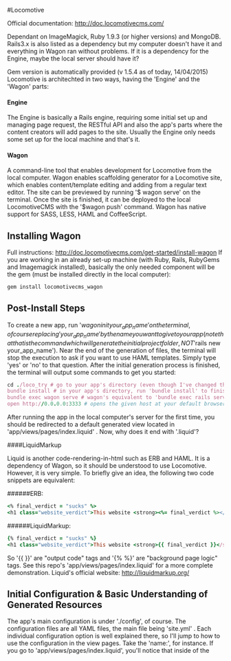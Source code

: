 #Locomotive

Official documentation: http://doc.locomotivecms.com/

Dependant on ImageMagick, Ruby 1.9.3 (or higher versions) and MongoDB. Rails3.x is also listed as a dependency but my computer doesn't have it and everything in Wagon ran without problems. If it is a dependency for the Engine, maybe the local server should have it?

Gem version is automatically provided (v 1.5.4 as of today, 14/04/2015)
Locomotive is architechted in two ways, having the 'Engine' and the 'Wagon' parts: 

#### Engine

The Engine is basically a Rails engine, requiring some initial set up and managing page request, the RESTful API and also the app's parts where the content creators will add pages to the site. Usually the Engine only needs some set up for the local machine and that's it.

#### Wagon

A command-line tool that enables development for Locomotive from the local computer. Wagon enables scaffolding generator for a Locomotive site, which enables content/template editing and adding from a regular text editor. The site can be previewed by running '$ wagon serve' on the terminal. Once the site is finished, it can be deployed to the local LocomotiveCMS with the '$wagon push' command. Wagon has native support for SASS, LESS, HAML and CoffeeScript.

## Installing Wagon
Full instructions:
http://doc.locomotivecms.com/get-started/install-wagon
If you are working in an already set-up machine (with Ruby, Rails, RubyGems and Imagemagick installed), basically the only needed component will be the gem (must be installed directly in the local computer):
```ruby
gem install locomotivecms_wagon
```

## Post-Install Steps
To create a new app, run '$wagon init your_app_name' on the terminal, of course replacing 'your_app_name' by the name you want to give to your app (note that that is the command which will generate the initial project folder, NOT '$rails new your_app_name'). Near the end of the generation of files, the terminal will stop the execution to ask if you want to use HAML templates. Simply type 'yes' or 'no' to that question. After the initial generation process is finished, the terminal will output some commands to get you started:
```ruby
cd ./loco_try # go to your app's directory (even though I've changed the directory's name to "locomotive", I've initialized it with the 'loco_try' name).
bundle install # in your app's directory, run 'bundle install' to finish the installation of the app's dependencies.
bundle exec wagon serve # wagon's equivalent to 'bundle exec rails server'
open http://0.0.0.0:3333 # opens the given host at your default browser. Note that while Rails operates in localhost:3000, wagon operates in localhost:3333 (or 0.0.0.0:3333 , whatever).
```
After running the app in the local computer's server for the first time, you should be redirected to a default generated view located in 'app/views/pages/index.liquid' . Now, why does it end with '.liquid'?

####LiquidMarkup

Liquid is another code-rendering-in-html such as ERB and HAML. It is a dependency of Wagon, so it should be understood to use Locomotive. However, it is very simple. To briefly give an idea, the following two code snippets are equivalent:

######ERB:
```ruby
<% final_verdict = "sucks" %>
<h1 class="website_verdict">This website <strong><%= final_verdict %></strong>.</h1>
```
######LiquidMarkup:
```ruby
{% final_verdict = "sucks" %}
<h1 class="website_verdict">This website <strong>{{ final_verdict }}</strong>.</h1>
```
So '{{ }}' are "output code" tags and '{% %}' are "background page logic" tags. See this repo's 'app/views/pages/index.liquid' for a more complete demonstration. Liquid's official website: http://liquidmarkup.org/

## Initial Configuration & Basic Understanding of Generated Resources
The app's main configuration is under './config', of course. The configuration files are all YAML files, the main file being 'site.yml' . Each individual configuration option is well explained there, so I'll jump to how to use the configuration in the view pages.
Take the 'name:', for instance. If you go to 'app/views/pages/index.liquid', you'll notice that inside of the <title> HTML tags there's this LiquidMarkup code snippet:
```ruby
<title>{{ page.title }} | {{ site.name }}</title>
```

Both 'page' and 'site' are default variables provided by Locomotive itself (of local and global access, respectively). 'page' accesses the YAML contained on top of the page:
```ruby
---
title: Welcome to Acme
---
```
'site' on the other hand accesses the 'name' defined in 'config/site.yml', which is accessible throughout the entire app.

This feature provides both convenience for a non-technical administrator to fully edit content (both the YAML page header's and 'config/site.yml' file's attributes are editable in the app's back office GUI) and to maintaing the app totally dynamic (index.liquid will serve as a template for other pages as well).

Also, note the '{{ 'main.css' | stylesheet_tag }}'. This will point to './public/stylesheets/main.css'. The basic filter in LiquidMarkup works by being placed inside an output tag with the file name in quotes followed by a pipe character and then having the individual filter specified (stylesheet_tag in this case).

The second filter is the image's. It points to './public/images/logo.jpg' and is inside a div with a "#logo" id, being affected by whatever is specified in 'main.css' about the #logo.

After that theres the "{% block 'main' %}" which renders the specific page's content, more or less equivalent to the default '<%= yield %>' ERB statement present in the body of a regular layout in a Rails app. Note also that in Liquid the specific content is rendered by a block itself (not by a yielded external block) and instead of the regular "end" to close a block in Ruby, this block is closed by a "{% endblock %}" statement. In Liquid, "a block tag is supposed to contain code to be overwritten by a child template".

The {% editable_text %} tag indicates a text passage that can be edited from the app's back office; so, for example, instead of asking a developer to edit the fixed text inside the page's template, a non-technical website editor can edit this passage him/herself.

## Creating New Content

As of this moment, the only page in the app is the index layout page. Even though the main nav contains a link pointing to a '/products' sessions, this session is unexistent still. Let's create it by running this terminal command in the project's root directory:

```ruby
bundle exec wagon generate content_type products title:string description:text
```
This will generate the "products" content type with two fields: title (a plain string) and description(a text, which is a string of longer size). The arguments that generates this initial set-up for the 'products' content is not required, it's just a convenient way of providing a basic initial set-up in the generated resources.
The command will add two files to the project:
- "app/content_types/products.yml": basic configuration file for products' pages. See file for a detailed overview of the configuration option (all of them are customizeable from the app's back-office admin area).
- "data/products.yml": Data to be displayed in pages. The first 4 samples were auto-generated, the rest was added.

The category's template file must be manually created and its content's filled in 'app/views/pages/products.liquid' .
Take a look at this file. You'll notice a very similar structure to 'app/views/pages/index.liquid' ; however, there are some differences.

See the '{% extends parent %}' Liquid tag for example. In Locomotive, all page templates are part of an inheritance tree, the base being 'index.liquid'. This tag makes the page a copy of its parent by default, so for instance if 'products.liquid' was totally blank except for the YAML at the top and the '{% extends parent %}' tag, the page would look exactly like its parent except for any fields that might be populated with a {{ page.title }}, which would be overriden by the title defined in the child page.
The new content for the child page can be unique and not merely a copy of its parent's due to the "main" block defined inside it. The content inside of a child page's 'main' block overrides the one defined in its parent's "main" block, so the content of the "products.liquid" page will be defined inside the page's own "main" block instead of just copying the whole content of "index.liquid".

Inside of 'products.liquid' "main" block we have a 'for' loop (note that the loop is closed by a "endfor" tag instead of a regular "end") that iterates through the attribute "products" of "contents". "contents" is a default Locomotive variable with a global scope and accesses the content defined inside of the "app/content_types" directory. Each looping will access the attributes "title" and "description" of the product being currently iterated on and output each attribute's content in the space defined in the "products.liquid" file.
Also note that "title" is a default attribute name in LocomotiveCMS and will render the content of the string defined after the score "-" in "data/products.yml" (the first product will have the title of "Sample 1", for example).

Since "products.liquid" is a child of "index.liquid", the display of "products.liquid" will contain everything defined in "index.liquid", except for any YAML attributes overriden in the top of the child page (such as 'title') and the content of "index"'s "main" block.

Also note that any CSS or Javascript can be pointed from a child page and also override its parent's front-end.

## Further Documentation

#### Launching LocomotiveCMS into Production: http://doc.locomotivecms.com/get-started/engine-in-production

#### Setting-up LocomotiveCMS into a local server: http://doc.locomotivecms.com/get-started/install-engine-locally

 